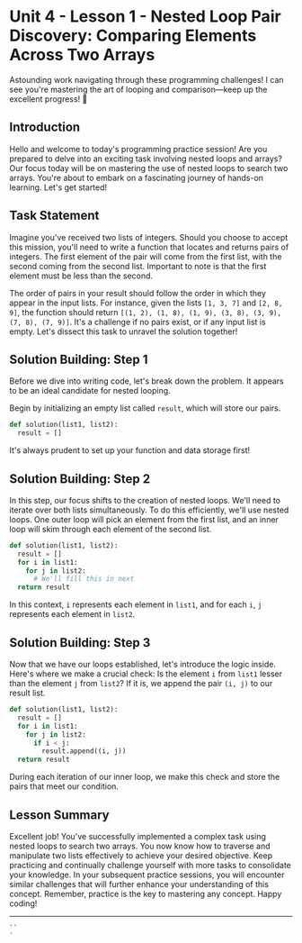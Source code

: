 # Unit 4 - Lesson 1 - Nested Loop Pair Discovery: Comparing Elements Across Two Arrays

Astounding work navigating through these programming challenges! I can see you're mastering the art of looping and comparison—keep up the excellent progress! 🚀

## Introduction
Hello and welcome to today's programming practice session! Are you prepared to delve into an exciting task involving nested loops and arrays? Our focus today will be on mastering the use of nested loops to search two arrays. You're about to embark on a fascinating journey of hands-on learning. Let's get started!

## Task Statement
Imagine you've received two lists of integers. Should you choose to accept this mission, you'll need to write a function that locates and returns pairs of integers. The first element of the pair will come from the first list, with the second coming from the second list. Important to note is that the first element must be less than the second.

The order of pairs in your result should follow the order in which they appear in the input lists. For instance, given the lists `[1, 3, 7]` and `[2, 8, 9]`, the function should return `[(1, 2), (1, 8), (1, 9), (3, 8), (3, 9), (7, 8), (7, 9)]`. It's a challenge if no pairs exist, or if any input list is empty. Let's dissect this task to unravel the solution together!

## Solution Building: Step 1
Before we dive into writing code, let's break down the problem. It appears to be an ideal candidate for nested looping.

Begin by initializing an empty list called `result`, which will store our pairs.

```Python
def solution(list1, list2):
  result = []
```
It's always prudent to set up your function and data storage first!

## Solution Building: Step 2
In this step, our focus shifts to the creation of nested loops. We'll need to iterate over both lists simultaneously. To do this efficiently, we'll use nested loops. One outer loop will pick an element from the first list, and an inner loop will skim through each element of the second list.

```Python
def solution(list1, list2):
  result = []
  for i in list1:
    for j in list2:
      # We'll fill this in next
  return result
```
In this context, `i` represents each element in `list1`, and for each `i`, `j` represents each element in `list2`.

## Solution Building: Step 3
Now that we have our loops established, let's introduce the logic inside. Here's where we make a crucial check: Is the element `i` from `list1` lesser than the element `j` from `list2`? If it is, we append the pair `(i, j)` to our result list.

```Python
def solution(list1, list2):
  result = []
  for i in list1:
    for j in list2:
      if i < j:
        result.append((i, j))
  return result
```
During each iteration of our inner loop, we make this check and store the pairs that meet our condition.

## Lesson Summary
Excellent job! You've successfully implemented a complex task using nested loops to search two arrays. You now know how to traverse and manipulate two lists effectively to achieve your desired objective. Keep practicing and continually challenge yourself with more tasks to consolidate your knowledge. In your subsequent practice sessions, you will encounter similar challenges that will further enhance your understanding of this concept. Remember, practice is the key to mastering any concept. Happy coding!

****

```
``
`
```
